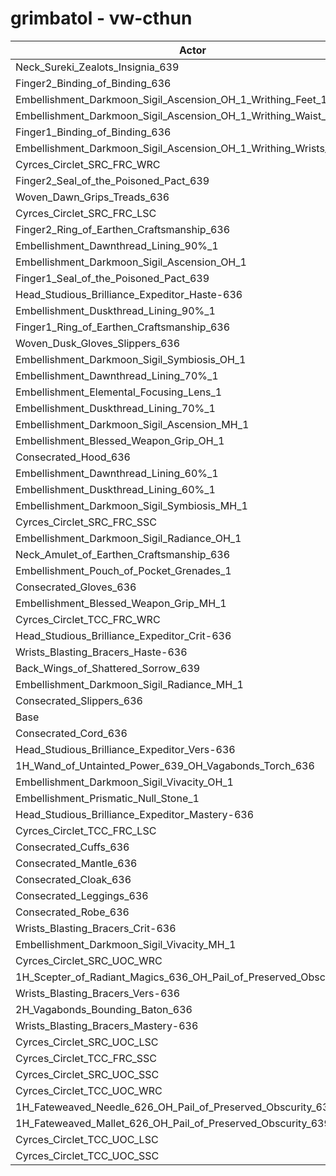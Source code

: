 # grimbatol - vw-cthun
| Actor | DPS | Increase |
|---|:---:|:---:|
|Neck_Sureki_Zealots_Insignia_639|2050150|1.80%|
|Finger2_Binding_of_Binding_636|2048658|1.72%|
|Embellishment_Darkmoon_Sigil_Ascension_OH_1_Writhing_Feet_1|2048196|1.70%|
|Embellishment_Darkmoon_Sigil_Ascension_OH_1_Writhing_Waist_1|2048135|1.70%|
|Finger1_Binding_of_Binding_636|2045928|1.59%|
|Embellishment_Darkmoon_Sigil_Ascension_OH_1_Writhing_Wrists_1|2042811|1.43%|
|Cyrces_Circlet_SRC_FRC_WRC|2041955|1.39%|
|Finger2_Seal_of_the_Poisoned_Pact_639|2037761|1.18%|
|Woven_Dawn_Grips_Treads_636|2036368|1.11%|
|Cyrces_Circlet_SRC_FRC_LSC|2035129|1.05%|
|Finger2_Ring_of_Earthen_Craftsmanship_636|2030628|0.83%|
|Embellishment_Dawnthread_Lining_90%_1|2030417|0.82%|
|Embellishment_Darkmoon_Sigil_Ascension_OH_1|2030250|0.81%|
|Finger1_Seal_of_the_Poisoned_Pact_639|2030155|0.80%|
|Head_Studious_Brilliance_Expeditor_Haste-636|2028699|0.73%|
|Embellishment_Duskthread_Lining_90%_1|2027969|0.70%|
|Finger1_Ring_of_Earthen_Craftsmanship_636|2027701|0.68%|
|Woven_Dusk_Gloves_Slippers_636|2026666|0.63%|
|Embellishment_Darkmoon_Sigil_Symbiosis_OH_1|2026462|0.62%|
|Embellishment_Dawnthread_Lining_70%_1|2026234|0.61%|
|Embellishment_Elemental_Focusing_Lens_1|2025722|0.58%|
|Embellishment_Duskthread_Lining_70%_1|2024878|0.54%|
|Embellishment_Darkmoon_Sigil_Ascension_MH_1|2024126|0.51%|
|Embellishment_Blessed_Weapon_Grip_OH_1|2024018|0.50%|
|Consecrated_Hood_636|2023969|0.50%|
|Embellishment_Dawnthread_Lining_60%_1|2023659|0.48%|
|Embellishment_Duskthread_Lining_60%_1|2023081|0.45%|
|Embellishment_Darkmoon_Sigil_Symbiosis_MH_1|2022200|0.41%|
|Cyrces_Circlet_SRC_FRC_SSC|2021338|0.37%|
|Embellishment_Darkmoon_Sigil_Radiance_OH_1|2019037|0.25%|
|Neck_Amulet_of_Earthen_Craftsmanship_636|2019001|0.25%|
|Embellishment_Pouch_of_Pocket_Grenades_1|2017894|0.20%|
|Consecrated_Gloves_636|2017237|0.16%|
|Embellishment_Blessed_Weapon_Grip_MH_1|2017132|0.16%|
|Cyrces_Circlet_TCC_FRC_WRC|2016977|0.15%|
|Head_Studious_Brilliance_Expeditor_Crit-636|2016808|0.14%|
|Wrists_Blasting_Bracers_Haste-636|2015256|0.07%|
|Back_Wings_of_Shattered_Sorrow_639|2014575|0.03%|
|Embellishment_Darkmoon_Sigil_Radiance_MH_1|2014487|0.03%|
|Consecrated_Slippers_636|2014012|0.00%|
|Base|2013945|0.00%|
|Consecrated_Cord_636|2013562|-0.02%|
|Head_Studious_Brilliance_Expeditor_Vers-636|2012752|-0.06%|
|1H_Wand_of_Untainted_Power_639_OH_Vagabonds_Torch_636|2012723|-0.06%|
|Embellishment_Darkmoon_Sigil_Vivacity_OH_1|2012560|-0.07%|
|Embellishment_Prismatic_Null_Stone_1|2012139|-0.09%|
|Head_Studious_Brilliance_Expeditor_Mastery-636|2011168|-0.14%|
|Cyrces_Circlet_TCC_FRC_LSC|2010690|-0.16%|
|Consecrated_Cuffs_636|2010666|-0.16%|
|Consecrated_Mantle_636|2010349|-0.18%|
|Consecrated_Cloak_636|2010324|-0.18%|
|Consecrated_Leggings_636|2009830|-0.20%|
|Consecrated_Robe_636|2009659|-0.21%|
|Wrists_Blasting_Bracers_Crit-636|2008582|-0.27%|
|Embellishment_Darkmoon_Sigil_Vivacity_MH_1|2008066|-0.29%|
|Cyrces_Circlet_SRC_UOC_WRC|2007563|-0.32%|
|1H_Scepter_of_Radiant_Magics_636_OH_Pail_of_Preserved_Obscurity_639|2007261|-0.33%|
|Wrists_Blasting_Bracers_Vers-636|2006917|-0.35%|
|2H_Vagabonds_Bounding_Baton_636|2003662|-0.51%|
|Wrists_Blasting_Bracers_Mastery-636|2003243|-0.53%|
|Cyrces_Circlet_SRC_UOC_LSC|2002549|-0.57%|
|Cyrces_Circlet_TCC_FRC_SSC|1996388|-0.87%|
|Cyrces_Circlet_SRC_UOC_SSC|1991072|-1.14%|
|Cyrces_Circlet_TCC_UOC_WRC|1986573|-1.36%|
|1H_Fateweaved_Needle_626_OH_Pail_of_Preserved_Obscurity_639|1984677|-1.45%|
|1H_Fateweaved_Mallet_626_OH_Pail_of_Preserved_Obscurity_639|1982981|-1.54%|
|Cyrces_Circlet_TCC_UOC_LSC|1980549|-1.66%|
|Cyrces_Circlet_TCC_UOC_SSC|1969832|-2.19%|
